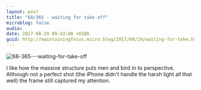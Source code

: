 ```yaml
---
layout: post
title: "68/365 - waiting for take off"
microblog: false
audio: 
date: 2017-08-29 09:43:00 +0100
guid: http://maintainingfocus.micro.blog/2017/08/29/waiting-for-take.html
---
```

<div class="kg-card-markdown"><p><img src="/wp-content/uploads/2018/04/68-365---waiting-for-take-off-1024x768.jpg" alt="68-365---waiting-for-take-off"></p>
<p>I like how the massive structure puts men and bird in to perspective. Although not a perfect shot (the iPhone didn't handle the harsh light all that well) the frame still captured my attention.</p>
</div>
